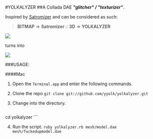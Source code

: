 #YOLKALYZER
##A Collada DAE ***"glitcher" / "texturizer"***. 

Inspired by [Satromizer](http://jonsatrom.com/satromizer/) and can be considered as such: 

> **BITMAP** => **Satromizer** :: **3D** => **YOLKALYZER**

![](http://farm9.staticflickr.com/8017/7194214842_4f3e9385f0_o.png)

turns into 

![](http://farm9.staticflickr.com/8159/7174927072_a97dd787cf_o.png)

###USAGE:

####Mac

1. Open the `Terminal.app` and enter the following commands.

2. Clone the repo
    ```git clone git://github.com/yyolk/yolkalyzer.git```

3. Change into the directory.
    ```
cd yolkalyzer
    ```

4. Run the script.
    ```ruby yolkalyzer.rb mesh/model.dae mesh/fuckedupmodel.dae```

